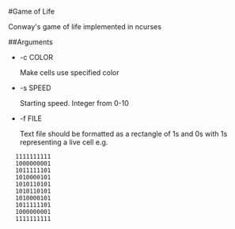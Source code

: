 #Game of Life

Conway's game of life implemented in ncurses

##Arguments
- -c COLOR

  Make cells use specified color
- -s SPEED

  Starting speed. Integer from 0-10
- -f FILE

  Text file should be formatted as a rectangle of 1s and 0s with 1s representing a live cell e.g.
```
  1111111111
  1000000001
  1011111101
  1010000101
  1010110101
  1010110101
  1010000101
  1011111101
  1000000001
  1111111111
```
